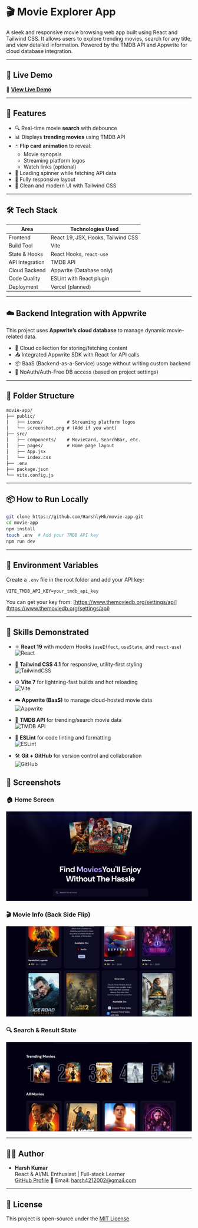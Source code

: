 # 🎬 Movie Explorer App

A sleek and responsive movie browsing web app built using React and Tailwind CSS. It allows users to explore trending movies, search for any title, and view detailed information. Powered by the TMDB API and Appwrite for cloud database integration.

---

## 🚀 Live Demo

🔗 **[View Live Demo](https://gorgeous-cat-ed44dc.netlify.app/)**

---

## 🧩 Features

-   🔍 Real-time movie **search** with debounce
-   📊 Displays **trending movies** using TMDB API
-   🃏 **Flip card animation** to reveal:
    -   Movie synopsis
    -   Streaming platform logos
    -   Watch links (optional)
-   🧪 Loading spinner while fetching API data
-   📱 Fully responsive layout
-   🌙 Clean and modern UI with Tailwind CSS

---

## 🛠️ Tech Stack

| Area            | Technologies Used                  |
| --------------- | ---------------------------------- |
| Frontend        | React 19, JSX, Hooks, Tailwind CSS |
| Build Tool      | Vite                               |
| State & Hooks   | React Hooks, `react-use`           |
| API Integration | TMDB API                           |
| Cloud Backend   | Appwrite (Database only)           |
| Code Quality    | ESLint with React plugin           |
| Deployment      | Vercel (planned)                   |

---

## ☁️ Backend Integration with Appwrite

This project uses **Appwrite’s cloud database** to manage dynamic movie-related data.

-   📁 Cloud collection for storing/fetching content
-   📤 Integrated Appwrite SDK with React for API calls
-   📦 BaaS (Backend-as-a-Service) usage without writing custom backend
-   🔐 NoAuth/Auth-Free DB access (based on project settings)

---

## 📂 Folder Structure

```
movie-app/
├── public/
│   ├── icons/         # Streaming platform logos
│   └── screenshot.png # (Add if you want)
├── src/
│   ├── components/    # MovieCard, SearchBar, etc.
│   ├── pages/         # Home page layout
│   ├── App.jsx
│   └── index.css
├── .env
├── package.json
└── vite.config.js
```

---

## 📦 How to Run Locally

```bash
git clone https://github.com/HarshlyHk/movie-app.git
cd movie-app
npm install
touch .env  # Add your TMDB API key
npm run dev
```

---

## 🔐 Environment Variables

Create a `.env` file in the root folder and add your API key:

```env
VITE_TMDB_API_KEY=your_tmdb_api_key
```

You can get your key from: [https://www.themoviedb.org/settings/api](https://www.themoviedb.org/settings/api)

---

## 🧠 Skills Demonstrated

-   ⚛️ **React 19** with modern Hooks (`useEffect`, `useState`, and `react-use`)
    ![React](https://img.shields.io/badge/React-19.1.0-61DAFB?logo=react)

-   🎨 **Tailwind CSS 4.1** for responsive, utility-first styling  
    ![TailwindCSS](https://img.shields.io/badge/Tailwind-4.1-38B2AC?logo=tailwindcss)

-   ⚙️ **Vite 7** for lightning-fast builds and hot reloading  
    ![Vite](https://img.shields.io/badge/Vite-7.0-646CFF?logo=vite)

-   ☁️ **Appwrite (BaaS)** to manage cloud-hosted movie data  
    ![Appwrite](https://img.shields.io/badge/Appwrite-BaaS-F02E65?logo=appwrite)

-   📡 **TMDB API** for trending/search movie data  
    ![TMDB API](https://img.shields.io/badge/TMDB-API-0db7ed?logo=themoviedatabase)

-   🧼 **ESLint** for code linting and formatting  
    ![ESLint](https://img.shields.io/badge/ESLint-Configured-4B32C3?logo=eslint)

-   🛠️ **Git + GitHub** for version control and collaboration  
    ![GitHub](https://img.shields.io/badge/GitHub-Version_Control-181717?logo=github)

## 📸 Screenshots

### 🏠 Home Screen

![Home Screen & Search](public/Home_Screen.png)

### 🎬 Movie Info (Back Side Flip)

![Movie About & Flip](public/Movie_about.png)

### 🔍 Search & Result State

![Search Screen](public/Trending_All.png)

---

## 🙋‍♂️ Author

-   **Harsh Kumar**  
    React & AI/ML Enthusiast | Full-stack Learner  
    [GitHub Profile](https://github.com/HarshlyHk)
    📧 Email: harsh4212002@gmail.com

---

## 📄 License

This project is open-source under the [MIT License](LICENSE).
